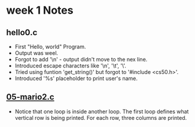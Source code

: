 # week 1 Notes 

##  hello0.c
- First "Hello, world" Program.
- Output was weel.
- Forgot to add '\n' - output didn't move to the nex line.
- Introduced escape characters like '\n', '\t', '\\'.
- Tried  using funtion 'get_string()' but forgot to '#include <cs50.h>'.
- Introduced '%s' placeholder to print user's name.

## [05-mario2.c](https://github.com/Hridoy-Suttradhar/CS50_Harvard-2025_Lecture_code/blob/main/week-1/05-mario2.c)
- Notice that one loop is inside another loop. The first loop defines what vertical row is being printed. For each row, three columns are printed.
